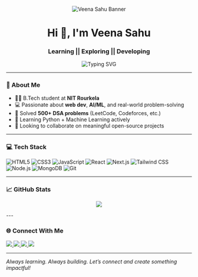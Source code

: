 <!-- Banner -->
<p align="center">
  <img src="auraexe25/main//githubbanner.png" alt="Veena Sahu Banner" />
</p>




<h1 align="center">Hi 👋, I'm Veena Sahu</h1>
<h3 align="center"> Learning || Exploring || Developing </h3>

<p align="center">
  <img src="https://readme-typing-svg.demolab.com?font=Fira+Code&pause=1000&color=F9723D&center=true&vCenter=true&width=435&lines=Tech+Enthusiast+%7C+GDSC+Member;Full-Stack+Dev+%7C+Basketballer;Building+Projects+with+Purpose" alt="Typing SVG" />
</p>

---

### 🚀 About Me

- 👩‍🎓 B.Tech student at **NIT Rourkela**
- 💻 Passionate about **web dev**, **AI/ML**, and real-world problem-solving  
- 🧠 Solved **500+ DSA problems** (LeetCode, Codeforces, etc.)
- 🌱 Learning Python + Machine Learning actively
- 🤝 Looking to collaborate on meaningful open-source projects


---

### 💻 Tech Stack

![HTML5](https://img.shields.io/badge/HTML5-E34F26?style=for-the-badge&logo=html5&logoColor=white)
![CSS3](https://img.shields.io/badge/CSS3-1572B6?style=for-the-badge&logo=css3&logoColor=white)
![JavaScript](https://img.shields.io/badge/JavaScript-yellow?style=for-the-badge&logo=javascript&logoColor=black)
![React](https://img.shields.io/badge/React-blue?style=for-the-badge&logo=react&logoColor=white)
![Next.js](https://img.shields.io/badge/Next.js-black?style=for-the-badge&logo=next.js&logoColor=white)
![Tailwind CSS](https://img.shields.io/badge/Tailwind-06B6D4?style=for-the-badge&logo=tailwindcss&logoColor=white)
![Node.js](https://img.shields.io/badge/Node.js-339933?style=for-the-badge&logo=nodedotjs&logoColor=white)
![MongoDB](https://img.shields.io/badge/MongoDB-4EA94B?style=for-the-badge&logo=mongodb&logoColor=white)
![Git](https://img.shields.io/badge/Git-F05032?style=for-the-badge&logo=git&logoColor=white)

---

### 📈 GitHub Stats
<p align="center">
  <img src="https://github-readme-activity-graph.vercel.app/graph?username=auraexe25&theme=github-compact" />
</p>
---

### 🌐 Connect With Me

<p align="left">
  <a href="https://www.linkedin.com/in/veena-sahu2512/" target="_blank">
    <img src="https://img.shields.io/badge/LinkedIn-blue?style=for-the-badge&logo=linkedin&logoColor=white" />
  </a>
  <a href="mailto:veenasahu195@gmail.com" target="_blank">
    <img src="https://img.shields.io/badge/Gmail-D14836?style=for-the-badge&logo=gmail&logoColor=white" />
  </a>
  <a href="https://leetcode.com/auraexe/" target="_blank">
    <img src="https://img.shields.io/badge/LeetCode-orange?style=for-the-badge&logo=leetcode&logoColor=white" />
  </a>
  <a href="https://codeforces.com/profile/veenasahu195" target="_blank">
    <img src="https://img.shields.io/badge/Codeforces-blue?style=for-the-badge&logo=codeforces&logoColor=white" />
  </a>
</p>

---

*Always learning. Always building. Let’s connect and create something impactful!*
